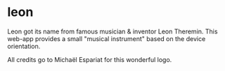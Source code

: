 # leon

Leon got its name from famous musician & inventor Leon Theremin. This web-app
provides a small "musical instrument" based on the device orientation.

All credits go to Michaël Espariat for this wonderful logo.
